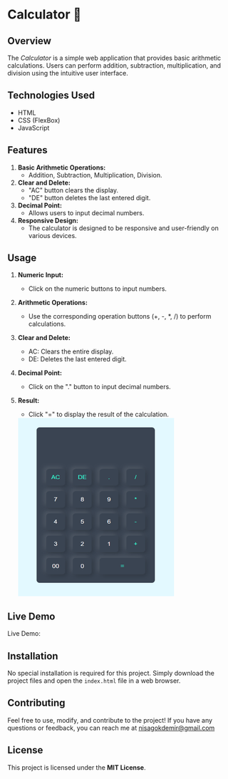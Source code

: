 # Calculator 🧮

## Overview
The *Calculator* is a simple web application that provides basic arithmetic calculations. Users can perform addition, subtraction, multiplication, and division using the intuitive user interface.

## Technologies Used
- HTML
- CSS (FlexBox)
- JavaScript

## Features
1. **Basic Arithmetic Operations:**
   - Addition, Subtraction, Multiplication, Division.
2. **Clear and Delete:**
   - "AC" button clears the display.
   - "DE" button deletes the last entered digit.
3. **Decimal Point:**
   - Allows users to input decimal numbers.
4. **Responsive Design:**
   - The calculator is designed to be responsive and user-friendly on various devices.

## Usage
1. **Numeric Input:**
   - Click on the numeric buttons to input numbers.
2. **Arithmetic Operations:**
   - Use the corresponding operation buttons (+, -, *, /) to perform calculations.
3. **Clear and Delete:**
   - AC: Clears the entire display.
   - DE: Deletes the last entered digit.
4. **Decimal Point:**
   - Click on the "." button to input decimal numbers.
5. **Result:**
   - Click "=" to display the result of the calculation.

   <img src="calculator.png" alt="alt text" width="350" height="400">

## Live Demo
Live Demo: 

## Installation
No special installation is required for this project. Simply download the project files and open the `index.html` file in a web browser.

## Contributing
Feel free to use, modify, and contribute to the project! If you have any questions or feedback, you can reach me at nisagokdemir@gmail.com

## License
This project is licensed under the **MIT License**.

